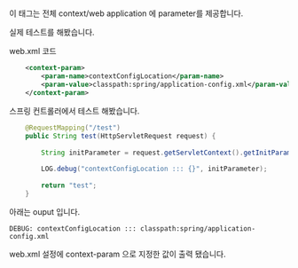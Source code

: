 


## <context-param>

이 태그는 전체 context/web application 에 parameter를 제공합니다.  

실제 테스트를 해봤습니다.

web.xml 코드
~~~xml
    <context-param>
        <param-name>contextConfigLocation</param-name>
        <param-value>classpath:spring/application-config.xml</param-value>
    </context-param>
~~~

스프링 컨트롤러에서 테스트 해봤습니다.
~~~java
	@RequestMapping("/test")
	public String test(HttpServletRequest request) {
		
		String initParameter = request.getServletContext().getInitParameter("contextConfigLocation");
		
		LOG.debug("contextConfigLocation ::: {}", initParameter);
		
		return "test";
	}
~~~

아래는 ouput 입니다.
~~~console
DEBUG: contextConfigLocation ::: classpath:spring/application-config.xml
~~~

web.xml 설정에 context-param 으로 지정한 값이 출력 됐습니다.
